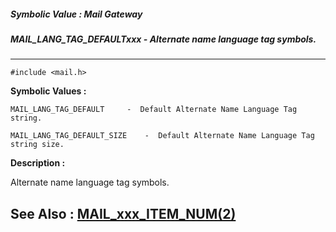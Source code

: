 ##### Symbolic Value : Mail Gateway
##### MAIL_LANG_TAG_DEFAULTxxx - Alternate name language tag symbols.
---
```
#include <mail.h>
```

**Symbolic Values :**

	MAIL_LANG_TAG_DEFAULT	  -  Default Alternate Name Language Tag string.

	MAIL_LANG_TAG_DEFAULT_SIZE	  -  Default Alternate Name Language Tag string size.


**Description :**

Alternate name language tag symbols.


**See Also :**
[MAIL_xxx_ITEM_NUM(2)](/domino-c-api-docs/reference/Symb/MAIL_xxx_ITEM_NUM(2))
---
